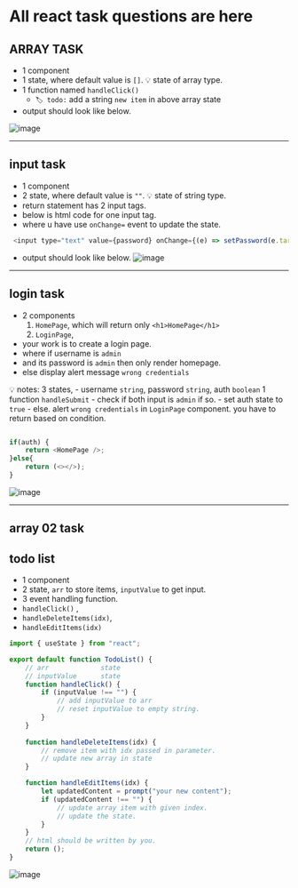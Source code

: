 # All react task questions are here

## ARRAY TASK

- 1 component
- 1 state, where default value is `[]`. 💡 state of array type.
- 1 function named `handleClick()`
  - `🏷️ todo:` add a string `new item` in above array state
- output should look like below.

![image](https://github.com/user-attachments/assets/e6c9e965-ca26-452a-bead-2b917dec3f99)

---

## input task

- 1 component
- 2 state, where default value is `""`. 💡 state of string type.
- return statement has 2 input tags.
- below is html code for one input tag.
- where u have use `onChange=` event to update the state.

```js
 <input type="text" value={password} onChange={(e) => setPassword(e.target.value)} />
```

- output should look like below.
![image](https://github.com/user-attachments/assets/506cbdaf-a21a-4416-ad5a-7bb9f51622c1)

---

## login task

- 2 components
  1. `HomePage`, which will return only `<h1>HomePage</h1>`
  2. `LoginPage`,
- your work is to create a login page.
- where if username is `admin`
- and its password is `admin` then only render homepage.
- else display alert message `wrong credentials`

💡 notes:
        3 states,
           - username `string`, password `string`, auth `boolean`
        1 function `handleSubmit`
            - check if both input is `admin` if so.
            - set auth state to `true`
            - else. alert `wrong credentials`
        in `LoginPage` component.
        you have to return based on condition.

```javascript

if(auth) {
    return <HomePage />; 
}else{
    return (<></>);
}
```

![image](https://github.com/user-attachments/assets/62f2ca34-0500-4ae0-80fa-1f14255b340a)

---

## array 02 task



## todo list

- 1 component
- 2 state, `arr` to store items, `inputValue` to get input.
- 3 event handling function.
- `handleClick()` ,  
- `handleDeleteItems(idx)`,
- `handleEditItems(idx)`

```javascript
import { useState } from "react";

export default function TodoList() {
    // arr             state
    // inputValue      state
    function handleClick() {
        if (inputValue !== "") {
            // add inputValue to arr
            // reset inputValue to empty string.
        }
    }
    
    function handleDeleteItems(idx) {
        // remove item with idx passed in parameter.
        // update new array in state
    }

    function handleEditItems(idx) {
        let updatedContent = prompt("your new content");
        if (updatedContent !== "") {
            // update array item with given index.
            // update the state.
        }
    }
    // html should be written by you.
    return ();
}


```

![image](https://github.com/user-attachments/assets/3a4136b7-a263-4039-8441-fe6ba8702eb1)

